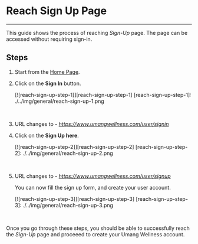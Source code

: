 # Reach Sign Up Page

---

This guide shows the process of reaching _Sign-Up_ page.
The page can be accessed without requiring sign-in.

## Steps

1. Start from the [Home Page](https://www.umangwellness.com).

2. Click on the **Sign In** button.

    [![reach-sign-up-step-1]][reach-sign-up-step-1]
    [reach-sign-up-step-1]: ./../img/general/reach-sign-up-1.png

    <br/>

3. URL changes to - _https://www.umangwellness.com/user/signin_

4. Click on the **Sign Up here**.

    [![reach-sign-up-step-2]][reach-sign-up-step-2]
    [reach-sign-up-step-2]: ./../img/general/reach-sign-up-2.png

    <br/>

5. URL changes to - _https://www.umangwellness.com/user/signup_

    You can now fill the sign up form, and create your user account.

    [![reach-sign-up-step-3]][reach-sign-up-step-3]
    [reach-sign-up-step-3]: ./../img/general/reach-sign-up-3.png

    <br/>

Once you go through these steps, you should be able to successfully reach the _Sign-Up_ page and proceeed to create your Umang Wellness account.